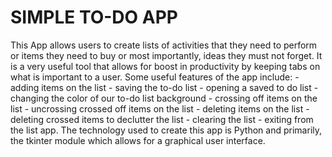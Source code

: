 SIMPLE TO-DO APP
================
This App allows users to create lists of activities that they need to perform or items they need to buy or most importantly, ideas they must not forget. It is a very useful tool that allows for boost in productivity by keeping tabs on what is important to a user.
Some useful features of the app include:
	- adding items on the list
	- saving the to-do list
	- opening a saved to do list
	- changing the color of our to-do list background
	- crossing off items on the list
	- uncrossing crossed off items on the list
	- deleting items on the list
	- deleting crossed items to declutter the list
	- clearing the list
	- exiting from the list app.
The technology used to create this app is Python and primarily, the tkinter module which allows for a graphical user interface.
